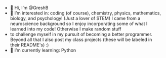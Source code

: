 - 👋 Hi, I’m @GreshB
- 👀 I’m interested in: coding (of course), chemistry, physics, mathematics, biology, and psychology! (Just a lover of STEM) I came from a neuroscience background 
 so I enjoy incorporating some of what I learned into my code! Otherwise I make random stuff
- to challenge myself in my pursuit of becoming a better programmer. Beyond all that I also post my class projects (these will be labeled in their README's) :)
- 🌱 I’m currently learning: Python

<!---
GreshB/GreshB is a ✨ special ✨ repository because its `README.md` (this file) appears on your GitHub profile.
You can click the Preview link to take a look at your changes.
--->
